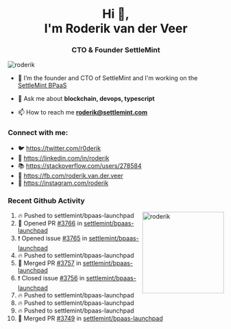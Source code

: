 <h1 align="center">Hi 👋,<br/> I'm Roderik van der Veer</h1>
<h3 align="center">CTO & Founder SettleMint</h3>

<p align="left"> <img src="https://komarev.com/ghpvc/?username=roderik" alt="roderik" /> </p>

- 🔭 I’m the founder and CTO of SettleMint and I'm working on the [SettleMint BPaaS](https://settlemint.com)

- 💬 Ask me about **blockchain, devops, typescript**

- 📫 How to reach me **roderik@settlemint.com**



### Connect with me:

- 🐦 https://twitter.com/r0derik
- 🏢 https://linkedin.com/in/roderik
- 📚 https://stackoverflow.com/users/278584
- 🙊 https://fb.com/roderik.van.der.veer
- 📸 https://instagram.com/roderik

### Recent Github Activity
<img src="https://github-readme-stats.vercel.app/api?username=roderik&show_icons=true&count_private=true" alt="roderik" align="right" height="190" />

<!--START_SECTION:activity-->
1. 🔥 Pushed to settlemint/bpaas-launchpad
2. 💪 Opened PR [#3766](https://github.com/settlemint/bpaas-launchpad/pull/3766) in [settlemint/bpaas-launchpad](https://github.com/settlemint/bpaas-launchpad)
3. ❗️ Opened issue [#3765](https://github.com/settlemint/bpaas-launchpad/issues/3765) in [settlemint/bpaas-launchpad](https://github.com/settlemint/bpaas-launchpad)
4. 🔥 Pushed to settlemint/bpaas-launchpad
5. 🎉 Merged PR [#3757](https://github.com/settlemint/bpaas-launchpad/pull/3757) in [settlemint/bpaas-launchpad](https://github.com/settlemint/bpaas-launchpad)
6. ❗️ Closed issue [#3756](https://github.com/settlemint/bpaas-launchpad/issues/3756) in [settlemint/bpaas-launchpad](https://github.com/settlemint/bpaas-launchpad)
7. 🔥 Pushed to settlemint/bpaas-launchpad
8. 🔥 Pushed to settlemint/bpaas-launchpad
9. 🔥 Pushed to settlemint/bpaas-launchpad
10. 🎉 Merged PR [#3749](https://github.com/settlemint/bpaas-launchpad/pull/3749) in [settlemint/bpaas-launchpad](https://github.com/settlemint/bpaas-launchpad)
<!--END_SECTION:activity-->
